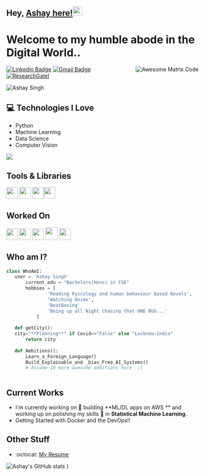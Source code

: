 ## Hey, [Ashay here!](https://www.youtube.com/channel/UCietjxpksncMdOUkycv5nqA)<img src="https://media.giphy.com/media/hvRJCLFzcasrR4ia7z/giphy.gif" width="25px">

<h1>Welcome to my humble abode in the Digital World..</h1> 

<img src = 'https://github.com/MarikIshtar007/MarikIshtar007/blob/master/images/matrix.gif' alt = 'Awesome Matrix Code' align='right'/>

[![Linkedin Badge](https://img.shields.io/badge/-Ashay-blue?style=flat-square&logo=Linkedin&logoColor=white&link=https://www.linkedin.com/in/enashay)](https://www.linkedin.com/in/enashay) [![Gmail Badge](https://img.shields.io/badge/-en.ashya.singh@gmail.com-c14438?style=flat-square&logo=Gmail&logoColor=white&link=mailto:en.ashya.singh@gmail.com)](mailto:en.ashya.singh@gmail.com) [![ResearchGatel](https://img.shields.io/badge/ResearchGate-Ashay-green)](https://www.researchgate.net/profile/Ashay-Singh-2)
<p align="left"> <img src="https://komarev.com/ghpvc/?username=en-ashay" alt="Ashay Singh" /> </p>

<!-- <div style="text-align: right">There are 10 types of people in the world. Those who get Binary and those who don't.. </div>
 -->
## :computer: Technologies I Love
* Python
* Machine Learning
* Data Science
* Computer Vision

<img src = "https://github-readme-stats.vercel.app/api/top-langs/?username=sajal2692&layout=compact">

## Tools & Libraries
<img src = 'https://github.com/hussainweb/hussainweb/blob/main/icons/python.png' height='30'/>  <img src = 'https://github.com/MarikIshtar007/MarikIshtar007/blob/master/images/html.svg' width='30'/>  <img src = 'https://github.com/Thomas-George-T/Thomas-George-T/blob/master/assets/aws.svg' width='30'/><img src = 'https://github.com/Thomas-George-T/Thomas-George-T/blob/master/assets/bitbucket.svg' width='30'/>


 
 ## Worked On
 <img src = 'https://github.com/MarikIshtar007/MarikIshtar007/blob/master/images/pycharm.svg' width='30'/> <img src = 'https://github.com/MarikIshtar007/MarikIshtar007/blob/master/images/flask.png' width='30'/> <img src = 'https://github.com/MarikIshtar007/MarikIshtar007/blob/master/images/git.svg' width='30'/>
 <img src = 'https://github.com/hussainweb/hussainweb/blob/main/icons/vscode.png' width='33'/> <img src = 'https://github.com/Thomas-George-T/Thomas-George-T/blob/master/assets/linux-tux.svg' width='30'/>
 
 ## Who am I?
 ```python
 class WhoAmI:
 	user = 'Ashay Singh'
		current_edu = "Bachelors(Hons) in CSE"
		hobbies = [
				'Reading Pyscology and human behaviour based Novels',
				'Watching Anime',
				'BeatBoxing'
				'Being up all Night chasing that ONE BUG...'
			]
	
	def getCity():
    city="**Planning**" if Covid=="False" else "Lucknow-India"  
		return city
	
	def Ambitions():
		Learn_a_Foreign_Language()
		Build_Explainable_and _bias_Free_AI_Systems()
		# Assume 10 more awesome ambitions here  ;)
	
 ```
 
## Current Works
 * I'm currently working on 🔭 building **ML/DL apps on AWS ** and working up on polishing my skills 🌱 in **Statistical Machine Learning**.
 * Getting Started with Docker and the DevOps!!
 
## Other Stuff
  - :octocat: [My Resume](https://www.dropbox.com/s/rs6xb1ulllyqahd/Resume.pdf?dl=0)
  

![Ashay's GitHub stats](https://github-readme-stats.vercel.app/api?username=en-ashay&count_private=true)
)
 
 
